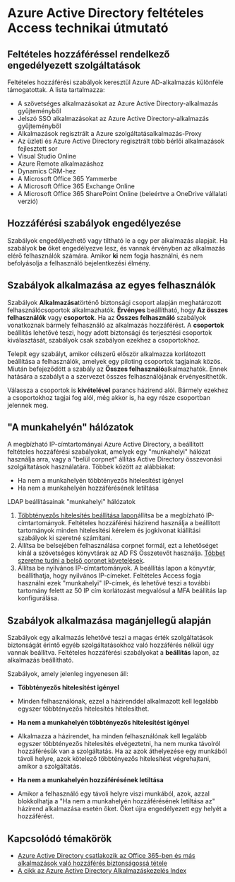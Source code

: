 
<properties
    pageTitle="Azure Active Directory feltételes Access technikai útmutató |} Microsoft Azure"
    description="Feltételes hozzáférés-vezérlés az Azure Active Directory ellenőrzi az adott feltételeknek választhat, amikor a felhasználó hitelesítése és előtt, hogy az alkalmazás hozzáférést. Ha ezen feltételek teljesülése esetén a felhasználó a hitelesített és az alkalmazás férhet hozzá."
    services="active-directory"
    documentationCenter=""
    authors="MarkusVi"
    manager="femila"
    editor=""/>

<tags
    ms.service="active-directory"
    ms.devlang="na"
    ms.topic="article"
    ms.tgt_pltfrm="na"
    ms.workload="identity" 
    ms.date="10/20/2016"
    ms.author="markvi"/>

# <a name="azure-active-directory-conditional-access-technical-reference"></a>Azure Active Directory feltételes Access technikai útmutató

## <a name="services-enabled-with-conditional-access"></a>Feltételes hozzáféréssel rendelkező engedélyezett szolgáltatások
Feltételes hozzáférési szabályok keresztül Azure AD-alkalmazás különféle támogatottak. A lista tartalmazza:

- A szövetséges alkalmazásokat az Azure Active Directory-alkalmazás gyűjteményből
- Jelszó SSO alkalmazásokat az Azure Active Directory-alkalmazás gyűjteményből
- Alkalmazások regisztrált a Azure szolgáltatásalkalmazás-Proxy
- Az üzleti és Azure Active Directory regisztrált több bérlői alkalmazások fejlesztett sor
- Visual Studio Online
- Azure Remote alkalmazáshoz
-   Dynamics CRM-hez
- A Microsoft Office 365 Yammerbe
- A Microsoft Office 365 Exchange Online
- A Microsoft Office 365 SharePoint Online (beleértve a OneDrive vállalati verzió)


## <a name="enable-access-rules"></a>Hozzáférési szabályok engedélyezése

Szabályok engedélyezhető vagy tiltható le a egy per alkalmazás alapjait. Ha szabályok **be** őket engedélyezve lesz, és vannak érvényben az alkalmazás elérő felhasználók számára. Amikor **ki** nem fogja használni, és nem befolyásolja a felhasználó bejelentkezési élmény.

## <a name="applying-rules-to-specific-users"></a>Szabályok alkalmazása az egyes felhasználók
Szabályok **Alkalmazása**történő biztonsági csoport alapján meghatározott felhasználócsoportok alkalmazhatók. **Érvényes** beállítható, hogy **Az összes felhasználók** vagy **csoportok**. Ha az **Összes felhasználó** szabályok vonatkoznak bármely felhasználó az alkalmazás hozzáférést. A **csoportok** beállítás lehetővé teszi, hogy adott biztonsági és terjesztési csoportok kiválasztását, szabályok csak szabályon ezekhez a csoportokhoz.

Telepít egy szabályt, amikor célszerű először alkalmazza korlátozott beállítása a felhasználók, amelyek egy piloting csoportok tagjainak közös. Miután befejeződött a szabály az **Összes felhasználó**alkalmazhatók. Ennek hatására a szabályt a a szervezet összes felhasználójának érvényesíthetők.

Válassza a csoportok is **kivételével** parancs házirend alól. Bármely ezekhez a csoportokhoz tagjai fog alól, még akkor is, ha egy része csoportban jelennek meg.

## <a name="at-work-networks"></a>"A munkahelyén" hálózatok


A megbízható IP-címtartományai Azure Active Directory, a beállított feltételes hozzáférési szabályokat, amelyek egy "munkahelyi" hálózat használja arra, vagy a "belül corpnet" állítás Active Directory összevonási szolgáltatások használatára. Többek között az alábbiakat:

- Ha nem a munkahelyén többtényezős hitelesítést igényel
- Ha nem a munkahelyén hozzáférésének letiltása

LDAP beállításainak "munkahelyi" hálózatok

1. [Többtényezős hitelesítés beállítása lapon](../multi-factor-authentication/multi-factor-authentication-whats-next.md)állítsa be a megbízható IP-címtartományok. Feltételes hozzáférési házirend használja a beállított tartományok minden hitelesítési kérelem és jogkivonat kiállítási szabályok ki szeretné számítani. 
2. Állítsa be belsejében felhasználása corpnet formál, ezt a lehetőséget kínál a szövetséges könyvtárak az AD FS Összetevőt használja. [Többet szeretne tudni a belső coronet követelések](../multi-factor-authentication/multi-factor-authentication-whats-next.md#trusted-ips).
3. Állítsa be nyilvános IP-címtartományok. A beállítás lapon a könyvtár, beállíthatja, hogy nyilvános IP-címeket. Feltételes Access fogja használni ezek "munkahelyi" IP-címek, és lehetővé teszi a további tartomány felett az 50 IP cím korlátozást megvalósul a MFA beállítás lap konfigurálása.



## <a name="rules-based-on-application-sensitivity"></a>Szabályok alkalmazása magánjellegű alapján

Szabályok egy alkalmazás lehetővé teszi a magas érték szolgáltatások biztonságát érintő egyéb szolgáltatásokhoz való hozzáférés nélkül úgy vannak beállítva. Feltételes hozzáférési szabályokat a **beállítás** lapon, az alkalmazás beállítható. 

Szabályok, amely jelenleg ingyenesen áll:

- **Többtényezős hitelesítést igényel**
 - Minden felhasználónak, ezzel a házirenddel alkalmazott kell legalább egyszer többtényezős hitelesítés hitelesíthet.
 
- **Ha nem a munkahelyén többtényezős hitelesítést igényel**
 - Alkalmazza a házirendet, ha minden felhasználónak kell legalább egyszer többtényezős hitelesítés elvégeztetni, ha nem munka távolról hozzáférésük van a szolgáltatás. Ha az azok áthelyezése egy munkából távoli helyre, azok kötelező többtényezős hitelesítést végrehajtani, amikor a szolgáltatás.
 
- **Ha nem a munkahelyén hozzáférésének letiltása** 
 - Amikor a felhasználó egy távoli helyre viszi munkából, azok, azzal blokkolhatja a "Ha nem a munkahelyén hozzáférésének letiltása az" házirend alkalmazása esetén őket.  Őket újra engedélyezett egy helyét a hozzáférést.


## <a name="related-topics"></a>Kapcsolódó témakörök

- [Azure Active Directory csatlakozik az Office 365-ben és más alkalmazások való hozzáférés biztonságossá tétele](active-directory-conditional-access.md)
- [A cikk az Azure Active Directory Alkalmazáskezelés Index](active-directory-apps-index.md)
